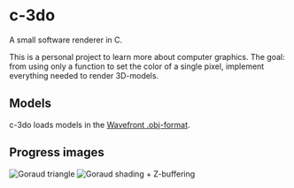 # c-3do
A small software renderer in C.

This is a personal project to learn more about computer graphics. The goal: from using only a function to set the color of a single pixel, implement everything needed to render 3D-models.

## Models
c-3do loads models in the [Wavefront .obj-format](http://en.wikipedia.org/wiki/Wavefront_.obj_file).

## Progress images
![Goraud triangle](http://i.imgur.com/bgANjBA.png)
![Goraud shading + Z-buffering](http://i.imgur.com/fUvzLP6.png)
